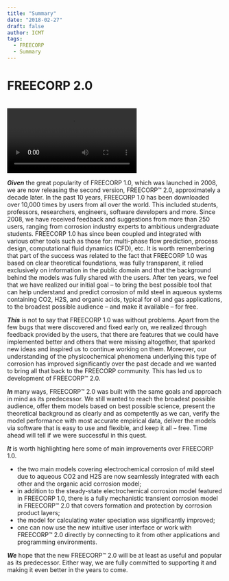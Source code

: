 ```yaml
---
title: "Summary"
date: "2018-02-27"
draft: false
author: ICMT
tags:
  - FREECORP
  - Summary
---
```


<h1>FREECORP 2.0</h1>
<br>

<video controls="controls" width="60%" height="auto">
  <source type="video/mp4" src="https://www.icmt.ohio.edu/web/software/public/release/static/video/steadystate_model.mp4?raw=1"></source>
  <p>Your browser does not support the video element.</p>
</video>
<br>

***Given*** the great popularity of FREECORP 1.0, which was launched in 2008, we are now releasing the second version, FREECORP™ 2.0, approximately a decade later. In the past 10 years, FREECORP 1.0 has been downloaded over 10,000 times by users from all over the world. This included students, professors, researchers, engineers, software developers and more. Since 2008, we have received feedback and suggestions from more than 250 users, ranging from corrosion industry experts to ambitious undergraduate students. FREECORP 1.0 has since been coupled and integrated with various other tools such as those for: multi-phase flow prediction, process design, computational fluid dynamics (CFD), etc. It is worth remembering that part of the success was related to the fact that FREECORP 1.0 was based on clear theoretical foundations, was fully transparent, it relied exclusively on information in the public domain and that the background behind the models was fully shared with the users. After ten years, we feel that we have realized our initial goal – to bring the best possible tool that can help understand and predict corrosion of mild steel in aqueous systems containing CO2, H2S, and organic acids, typical for oil and gas applications, to the broadest possible audience – and make it available – for free. 

***This*** is not to say that FREECORP 1.0 was without problems. Apart from the few bugs that were discovered and fixed early on, we realized through feedback provided by the users, that there are features that we could have implemented better and others that were missing altogether, that sparked new ideas and inspired us to continue working on them. Moreover, our understanding of the physicochemical phenomena underlying this type of corrosion has improved significantly over the past decade and we wanted to bring all that back to the FREECORP community. This has led us to development of FREECORP™ 2.0.

***In*** many ways, FREECORP™ 2.0 was built with the same goals and approach in mind as its predecessor. We still wanted to reach the broadest possible audience, offer them models based on best possible science, present the theoretical background as clearly and as competently as we can, verify the model performance with most accurate empirical data, deliver the models via software that is easy to use and flexible, and keep it all – free. Time ahead will tell if we were successful in this quest.  

***It*** is worth highlighting here some of main improvements over FREECORP 1.0. 

* the two main models covering electrochemical corrosion of mild steel due to aqueous CO2 and H2S are now seamlessly integrated with each other and the organic acid corrosion model;
* in addition to the steady-state electrochemical corrosion model featured in FREECORP 1.0, there is a fully mechanistic transient corrosion model in FREECORP™ 2.0 that covers formation and protection by corrosion product layers;
* the model for calculating water speciation was significantly improved;
* one can now use the new intuitive user interface or work with FREECORP™ 2.0 directly by connecting to it from other applications and programming environments. 

***We*** hope that the new FREECORP™ 2.0 will be at least as useful and popular as its predecessor. Either way, we are fully committed to supporting it and making it even better in the years to come.




